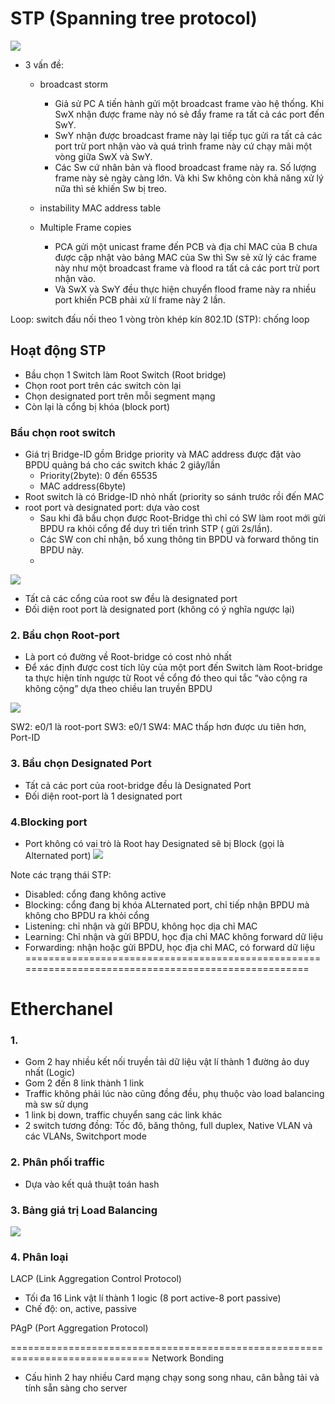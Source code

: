 # STP (Spanning tree protocol)
![](https://vnpro.vn/upload/user/images/Th%C6%B0%20Vi%E1%BB%87n/aaa(1).jpg)
- 3 vấn đề:

    + broadcast storm
        - Giả sử PC A tiến hành gửi một broadcast frame vào hệ thống. 
        Khi SwX nhận được frame này nó sẻ đẩy frame ra tất cả các port đến SwY. 
        -   SwY nhận được broadcast frame này lại tiếp tục gửi ra tất cả các port trừ port nhận vào và quá trình frame này cứ chạy mãi một vòng giữa SwX và SwY.
        - Các Sw cứ nhân bản và flood broadcast frame này ra. Số lượng frame này sẻ ngày càng lớn. Và khi Sw không còn khả năng xử lý nữa thì sẻ khiến Sw bị treo.

    + instability MAC address table
    + Multiple Frame copies
        - PCA gửi một unicast frame đến PCB và địa chỉ MAC của B chưa được cập nhật vào bảng MAC của Sw thì Sw sẻ xử lý các frame này như một broadcast frame và flood ra tất cả các port trừ port nhận vào. 
        - Và SwX và SwY đều thực hiện chuyển flood frame này ra nhiều port khiến PCB phải xử lí frame này 2 lần.

Loop: switch đấu nối theo 1 vòng tròn khép kín
802.1D (STP): chống loop

## Hoạt động STP
+ Bầu chọn 1 Switch làm Root Switch (Root bridge)
+ Chọn root port trên các switch còn lại
+ Chọn designated port trên mỗi segment mạng
+ Còn lại là cổng bị khóa (block port)
###  Bầu chọn root switch
- Giá trị Bridge-ID gồm Bridge priority và MAC address được đặt vào BPDU quảng bá cho các switch khác 2 giây/lần
    + Priority(2byte): 0 đến 65535
    + MAC address(6byte)
- Root switch là có Bridge-ID nhỏ nhất (priority so sánh trước rồi đến MAC
- root port và designated port: dựa vào cost
    + Sau khi đã bầu chọn được Root-Bridge thì chỉ có SW làm root mới gửi BPDU ra khỏi cổng để duy trì tiến trình STP ( gửi 2s/lần). 
    + Các SW con chỉ nhận, bổ xung thông tin BPDU và forward thông tin BPDU này.
    + 
![](https://itforvn.com/wp-content/uploads/2017/09/New0154Spanning-Tree-v%C3%A0-cach-thuc-hoat-dong-6.jpg)

- Tất cả các cổng của root sw đều là designated port
- Đối diện root port là designated port (không có ý nghĩa ngược lại)

### 2. Bầu chọn Root-port
- Là port có đường về Root-bridge có cost nhỏ nhất
- Để xác định được cost tích lũy của một port đến Switch làm Root-bridge ta thực hiện tính ngược từ Root về cổng đó theo qui tắc “vào cộng ra không cộng” dựa theo chiều lan truyền BPDU

![](https://itforvn.com/wp-content/uploads/2017/09/New0155Spanning-Tree-v%C3%A0-cach-thuc-hoat-dong-7.jpg)

SW2: e0/1 là root-port
SW3: e0/1
SW4: MAC thấp hơn được ưu tiên hơn, Port-ID 

### 3. Bầu chọn Designated Port
- Tất cả các port của root-bridge đều là Designated Port
- Đối diện root-port là 1 designated port

### 4.Blocking port
- Port không có vai trò là Root hay Designated sẽ bị Block (gọi là Alternated port)
![](https://itforvn.com/wp-content/uploads/2017/09/New0149Spanning-Tree-v%C3%A0-cach-thuc-hoat-dong-11.jpg)

Note các trạng thái STP: 
+ Disabled: cổng đang không active
+ Blocking: cổng đang bị khóa ALternated port, chỉ tiếp nhận BPDU mà không cho BPDU ra khỏi cổng
+ Listening: chỉ nhận và gửi BPDU, không học dịa chỉ MAC
+ Learning: Chỉ nhận và gửi BPDU, học địa chỉ MAC không forward dữ liệu
+ Forwarding: nhận hoặc gửi BPDU, học địa chỉ MAC, có forward dữ liệu
====================================================================================================
# Etherchanel
### 1. 
- Gom 2 hay nhiều kết nối truyền tải dữ liệu vật lí thành 1 đường ảo duy nhất (Logic)
- Gom 2 đến 8 link thành 1 link
- Traffic không phải lúc nào cũng đồng đều, phụ thuộc vào load balancing mà sw sử dụng
- 1 link bị down, traffic chuyển sang các link khác
- 2 switch tương đồng: Tốc đô, băng thông, full duplex, Native VLAN và các VLANs, Switchport mode

### 2. Phân phối traffic
- Dựa vào kết quả thuật toán hash

### 3. Bảng giá trị Load Balancing
![](https://images.viblo.asia/073c115a-a13c-4477-8907-94bd4beaab32.png)

### 4. Phân loại
LACP (Link Aggregation Control Protocol)
- Tối đa 16 Link vật lí thành 1 logic (8 port active-8 port passive)
- Chế độ: on, active, passive

PAgP (Port Aggregation Protocol)

==============================================================================
Network Bonding
- Cấu hình 2 hay nhiều Card mạng chạy song song nhau, cân bằng tải và tính sẵn sàng cho server
